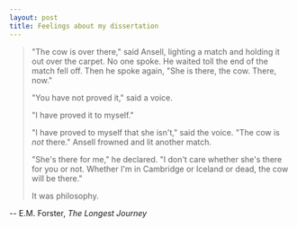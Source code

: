```yaml
---
layout: post
title: Feelings about my dissertation
---
```


<blockquote>
<p>"The cow is over there," said Ansell, lighting a match and holding it out over the carpet. No one spoke. He waited toll the end of the match fell off. Then he spoke again, "She is there, the cow. There, now."</p>
<p>"You have not proved it," said a voice.</p>
<p>"I have proved it to myself."</p>
<p>"I have proved to myself that she isn't," said the voice. "The cow is <em>not</em> there." Ansell frowned and lit another match.</p>
<p>"She's there for me," he declared. "I don't care whether she's there for you or not. Whether I'm in Cambridge or Iceland or dead, the cow will be there."</p>
<p>It was philosophy.</p>
</blockquote>

-- E.M. Forster, _The Longest Journey_